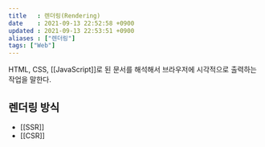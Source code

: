 ```yaml
---
title   : 렌더링(Rendering) 
date    : 2021-09-13 22:52:58 +0900
updated : 2021-09-13 22:53:51 +0900
aliases : ["렌더링"]
tags: ["Web"]
---
```

HTML, CSS, [[JavaScript]]로 된 문서를 해석해서 브라우저에 시각적으로 출력하는 작업을 말한다.  

## 렌더링 방식
- [[SSR]]
- [[CSR]]
